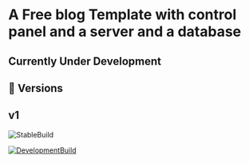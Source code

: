 
# A Free blog Template with control panel and a server and a database


## Currently Under Development
## 🔗 Versions
## v1

![StableBuild](https://img.shields.io/static/v1?label=Stable%20Version&message=Not%20Released&color=red)



[![DevelopmentBuild](https://img.shields.io/static/v1?label=Development%20Version&message=Released&color=green)](https://github.com/DDking88/BlogFreeTemplate/tree/development-v1)



